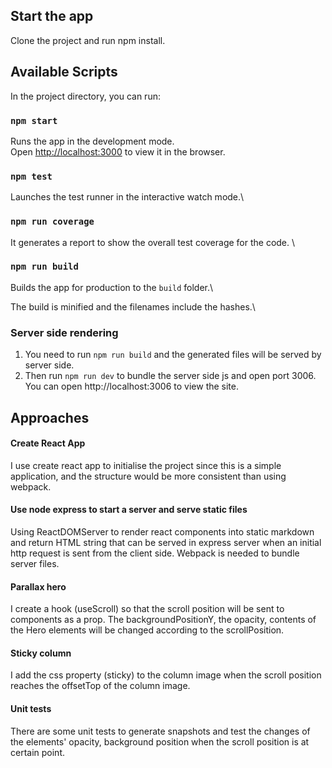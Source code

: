 ## Start the app

Clone the project and run npm install.

## Available Scripts

In the project directory, you can run:

### `npm start`

Runs the app in the development mode.\
Open [http://localhost:3000](http://localhost:3000) to view it in the browser.

### `npm test`

Launches the test runner in the interactive watch mode.\

### `npm run coverage`

It generates a report to show the overall test coverage for the code. \


### `npm run build`

Builds the app for production to the `build` folder.\

The build is minified and the filenames include the hashes.\

### Server side rendering

1. You need to run `npm run build` and the generated files will be served by server side.
2. Then run `npm run dev` to bundle the server side js and open port 3006. You can open http://localhost:3006 to view the site.


## Approaches

#### Create React App
I use create react app to initialise the project since this is a simple application, and the structure would be more consistent than using webpack.

#### Use node express to start a server and serve static files
Using ReactDOMServer to render react components into static markdown and return HTML string that can be served in express server when an initial http request is sent from the client side. Webpack is needed to bundle server files.

#### Parallax hero
I create a hook (useScroll) so that the scroll position will be sent to components as a prop. The backgroundPositionY, the opacity, contents of the Hero elements will be changed according to the scrollPosition.

#### Sticky column
I add the css property (sticky) to the column image when the scroll position reaches the offsetTop of the column image.

#### Unit tests 
There are some unit tests to generate snapshots and test the changes of the elements' opacity, background position when the scroll position is at certain point.

   

  